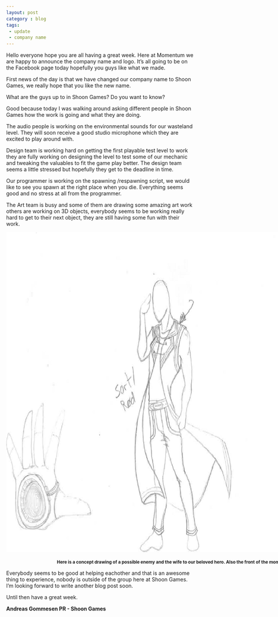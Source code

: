 ```yaml
---
layout: post
category : blog
tags:
 - update
 - company name
---
```

<p>Hello everyone hope you are all having a great week. Here at Momentum we are happy to announce the company name and logo. It&rsquo;s all going to be on the Facebook page today hopefully you guys like what we made.</p>
<p>First news of the day is that we have changed our company name to Shoon Games, we really hope that you like the new name.</p>
<p>What are the guys up to in Shoon Games? Do you want to know?</p>
<p>Good because today I was walking around asking different people in Shoon Games how the work is going and what they are doing.</p>
<p>The audio people is working on the environmental sounds for our wasteland level. They will soon receive a good studio microphone which they are excited to play around with.</p>
<p>Design team is working hard on getting the first playable test level to work they are fully working on designing the level to test some of our mechanic and tweaking the valuables to fit the game play better. The design team seems a little stressed but hopefully they get to the deadline in time.</p>
<p>Our programmer is working on the spawning /respawning script, we would like to see you spawn at the right place when you die. Everything seems good and no stress at all from the programmer.</p>
<p>The Art team is busy and some of them are drawing some amazing art work others are working on 3D objects, everybody seems to be working really hard to get to their next object, they are still having some fun with their work.
    <div style="width:950px;text-align:center;font-weight:bold">
        <img width="950px" src="/images/posts/concept_characters.png" />
        <p><small>Here is a concept drawing of a possible enemy and the wife to our beloved hero. Also the front of the momentum device</small></p>
    </div>
</p>
<p>Everybody seems to be good at helping eachother and that is an awesome thing to experience, nobody is outside of the group here at Shoon Games. I&rsquo;m looking forward to write another blog post soon.</p>
<p>Until then have a great week.</p>
<p><strong>Andreas Gommesen PR - Shoon Games</strong></p>